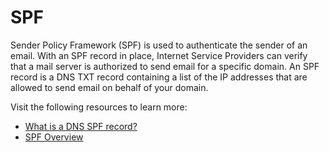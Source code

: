 # SPF

Sender Policy Framework (SPF) is used to authenticate the sender of an email. With an SPF record in place, Internet Service Providers can verify that a mail server is authorized to send email for a specific domain. An SPF record is a DNS TXT record containing a list of the IP addresses that are allowed to send email on behalf of your domain.

Visit the following resources to learn more:

- [What is a DNS SPF record?](https://www.cloudflare.com/learning/dns/dns-records/dns-spf-record/)
- [SPF Overview](https://www.youtube.com/watch?v=WFPYrAr1boU)
